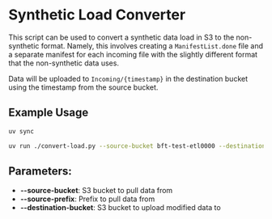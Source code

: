 # Synthetic Load Converter

This script can be used to convert a synthetic data load in S3 to the non-synthetic format.
Namely, this involves creating a `ManifestList.done` file and a separate manifest for each incoming file with the slightly different format that the non-synthetic data uses.

Data will be uploaded to `Incoming/{timestamp}` in the destination bucket using the timestamp from the source bucket.

## Example Usage
```sh
uv sync

uv run ./convert-load.py --source-bucket bft-test-etl0000 --destination-bucket bfd-1000-test-etl0000 --source-prefix Synthetic/Done/2025-01-01T12:00:00Z/
```

## Parameters:
- **--source-bucket**: S3 bucket to pull data from
- **--source-prefix**: Prefix to pull data from
- **--destination-bucket**: S3 bucket to upload modified data to

